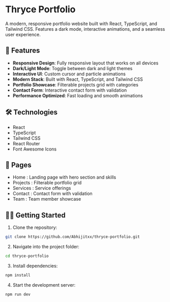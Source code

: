# Thryce Portfolio

A modern, responsive portfolio website built with React, TypeScript, and Tailwind CSS. Features a dark mode, interactive animations, and a seamless user experience.

## 🚀 Features

- **Responsive Design**: Fully responsive layout that works on all devices
- **Dark/Light Mode**: Toggle between dark and light themes
- **Interactive UI**: Custom cursor and particle animations
- **Modern Stack**: Built with React, TypeScript, and Tailwind CSS
- **Portfolio Showcase**: Filterable projects grid with categories
- **Contact Form**: Interactive contact form with validation
- **Performance Optimized**: Fast loading and smooth animations

## 🛠️ Technologies

- React
- TypeScript
- Tailwind CSS
- React Router
- Font Awesome Icons

## 📱 Pages
- Home : Landing page with hero section and skills
- Projects : Filterable portfolio grid
- Services : Service offerings
- Contact : Contact form with validation
- Team : Team member showcase

## 🏃‍♂️ Getting Started

1. Clone the repository:
```bash
git clone https://github.com/Abhijitxx/thryce-portfolio.git
```
2. Navigate into the project folder:
```bash
cd thryce-portfolio
```
3. Install dependencies:
```bash
npm install
```
4. Start the development server:
```bash
npm run dev
```